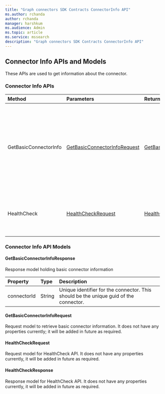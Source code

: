 ```yaml
---
title: "Graph connectors SDK Contracts ConnectorInfo API"
ms.author: rchanda
author: rchanda
manager: harshkum
ms.audience: Admin
ms.topic: article
ms.service: mssearch
description: "Graph connectors SDK Contracts ConnectorInfo API"
---
```


## Connector Info APIs and Models

These APIs are used to get information about the connector.

### Connector Info APIs

|Method |Parameters |Return Type |Description |
|:----------|:-------------|:----------|:-------------|
|GetBasicConnectorInfo |[GetBasicConnectorInfoRequest](#getbasicconnectorinforequest) |[GetBasicConnectorInfoResponse](#getbasicconnectorinforesponse) |This API is used to get basic information of the connector. Currently it will be used by the platform to fetch the unique Connector ID. |
|HealthCheck |[HealthCheckRequest](#healthcheckrequest) |[HealthCheckResponse](#healthcheckresponse) |API to check if platform can communicate with the connector server. |

### Connector Info API Models

#### GetBasicConnectorInfoResponse

Response model holding basic connector information

|Property |Type |Description |
|:----------|:-------------|:----------|
|connectorId |String  |Unique identifier for the connector. This should be the unique guid of the connector. |

#### GetBasicConnectorInfoRequest

Request model to retrieve basic connector information. It does not have any properties currently; it will be added in future as required.

#### HealthCheckRequest

Request model for HealthCheck API. It does not have any properties currently, it will be added in future as required.

#### HealthCheckResponse

Response model for HealthCheck API. It does not have any properties currently, it will be added in future as required.
